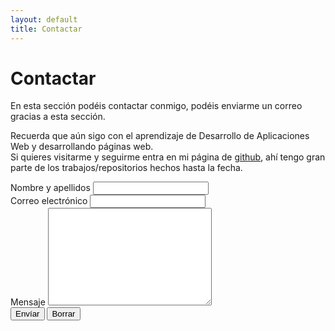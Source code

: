 ```yaml
---
layout: default
title: Contactar
---
```


<div id="contact">
  <h1 class="pageTitle">Contactar</h1>
  <div class="contactContent">
    <p class="intro">En esta sección podéis contactar conmigo, podéis enviarme un correo gracias a esta sección.</p>
    <p>Recuerda que aún sigo con el aprendizaje de Desarrollo de Aplicaciones Web y desarrollando páginas web.<br>
    Si quieres visitarme y seguirme entra en mi página de <a href="http://github.com/tryn0/">github</a>, ahí tengo gran parte de los trabajos/repositorios hechos hasta la fecha.</p>
    
  </div>
  <form method="POST" action="https://formspree.io/vkae@live.com">
    <label for="name">Nombre y apellidos</label>
    <input type="text" id="name" name="name" class="full-width"><br>
    <label for="email">Correo electrónico</label>
    <input type="email" id="email" name="_replyto" class="full-width"><br>
    <label for="message">Mensaje</label>
    <textarea name="message" id="message" cols="30" rows="10" class="full-width"></textarea><br>
    <input type="submit" value="Envíar" class="button"> <input type="reset" value="Borrar" class="button">
</form>
</div>

